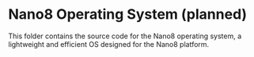 # Nano8 Operating System (planned)

This folder contains the source code for the Nano8 operating system, a lightweight and efficient OS designed for the Nano8 platform.